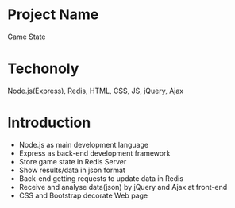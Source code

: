 # Project Name
Game State

# Techonoly
Node.js(Express), Redis, HTML, CSS, JS, jQuery, Ajax

# Introduction
- Node.js as main development language
- Express as back-end development framework
- Store game state in Redis Server
- Show results/data in json format
- Back-end getting requests to update data in Redis
- Receive and analyse data(json) by jQuery and Ajax at front-end
- CSS and Bootstrap decorate Web page
